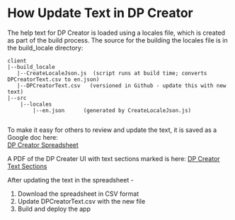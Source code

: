# How Update Text in DP Creator

The help text for DP Creator is loaded using a locales file, which is created as part of the
build process.
The source for the building the locales file is in the build_locale directory:
```
client
|--build_locale
   |--CreateLocaleJson.js  (script runs at build time; converts DPCreatorText.csv to en.json) 
   |--DPCreatorText.csv   (versioned in Github - update this with new text)
|--src
    |--locales
        |--en.json      (generated by CreateLocaleJson.js)


```
To make it easy for others to review and update the text, it is saved as a Google doc here:  
[DP Creator Spreadsheet](https://docs.google.com/spreadsheets/d/1cOKfTZvI_zxHaT_-aagDbg1fPsPyBuWRIM4YPh8QExs/edit?usp=sharing)  


A PDF of the DP Creater UI with text sections marked is here: [DP Creator Text Sections](https://drive.google.com/file/d/1elqKdPp1s41hiyZ_ls1ze00k58qRXQQm/view?usp=sharing)


After updating the text in the spreadsheet - 
1. Download the spreadsheet in CSV format
2. Update DPCreatorText.csv with the new file
3. Build and deploy the app
